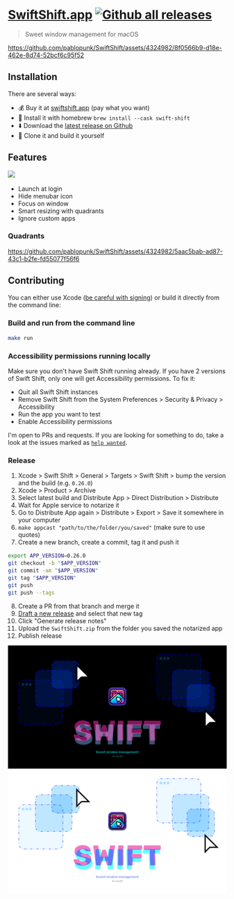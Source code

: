# [SwiftShift.app](https://swiftshift.app) [![Github all releases](https://img.shields.io/github/downloads/pablopunk/swiftshift/total.svg)](https://GitHub.com/pablopunk/swiftshift/releases/)

> Sweet window management for macOS

https://github.com/pablopunk/SwiftShift/assets/4324982/8f0566b9-d18e-462e-8d74-52bcf6c95f52


## Installation

There are several ways:

* 💰 Buy it at [swiftshift.app](https://swiftshift.app) (pay what you want)
* 🍺 Install it with homebrew `brew install --cask swift-shift`
* ⬇️ Download the [latest release on Github](https://github.com/pablopunk/SwiftShift/releases)
* 🚀 Clone it and build it yourself

## Features

<img src="https://github.com/pablopunk/SwiftShift/assets/4324982/58373dcf-217f-4b11-b734-dd0c1ee31063" width="380" />


* Launch at login
* Hide menubar icon
* Focus on window
* Smart resizing with quadrants
* Ignore custom apps

### Quadrants

https://github.com/pablopunk/SwiftShift/assets/4324982/5aac5bab-ad87-43c1-b2fe-fd55077f56f6


## Contributing

You can either use Xcode ([be careful with signing](https://github.com/pablopunk/SwiftShift/issues/52#issuecomment-2160423351)) or build it
directly from the command line:

### Build and run from the command line

```bash
make run
```

### Accessibility permissions running locally

Make sure you don't have Swift Shift running already. If you have 2 versions of Swift Shift, only one will get
Accessibility permissions. To fix it:

* Quit all Swift Shift instances
* Remove Swift Shift from the System Preferences > Security & Privacy > Accessibility
* Run the app you want to test
* Enable Accessibility permissions

I'm open to PRs and requests. If you are looking for something to do, take a look at the issues marked as [`help wanted`](https://github.com/pablopunk/SwiftShift/issues?q=is:issue+is:open+label:%22help+wanted%22).

### Release

1. Xcode > Swift Shift > General > Targets > Swift Shift > bump the version and the build (e.g. `0.26.0`)
2. Xcode > Product > Archive
3. Select latest build and Distribute App > Direct Distribution > Distribute
4. Wait for Apple service to notarize it
5. Go to Distribute App again > Distribute > Export > Save it somewhere in your computer
6. `make appcast "path/to/the/folder/you/saved"` (make sure to use quotes)
7. Create a new branch, create a commit, tag it and push it

```bash
export APP_VERSION=0.26.0
git checkout -b "$APP_VERSION"
git commit -am "$APP_VERSION"
git tag "$APP_VERSION"
git push
git push --tags
```

8. Create a PR from that branch and merge it
9. [Draft a new release](https://github.com/pablopunk/SwiftShift/releases/new) and select that new tag
10. Click "Generate release notes"
11. Upload the `SwiftShift.zip` from the folder you saved the notarized app
12. Publish release

![header](https://github.com/pablopunk/swiftshift.app/blob/main/public/header-dark-extended.png?raw=true#gh-dark-mode-only)
![header](https://github.com/pablopunk/swiftshift.app/blob/main/public/header-light-extended.png?raw=true#gh-light-mode-only)
